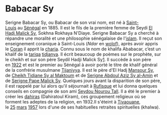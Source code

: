 # Babacar Sy

Serigne Babacar Sy, ou Babacar de son vrai nom, est né à [Saint-Louis](https://fr.wikipedia.org/wiki/Saint-Louis_(S%C3%A9n%C3%A9gal) "Saint-Louis (Sénégal)") au [Sénégal](https://fr.wikipedia.org/wiki/S%C3%A9n%C3%A9gal "Sénégal") en 1885. Il est le fils de la première femme de Seydi [El Hadj Malick Sy](https://fr.wikipedia.org/wiki/El_Hadj_Malick_Sy "El Hadj Malick Sy"), Sokhna Rokhaya N'Diaye. Serigne Babacar Sy a cherché à répandre une moralité et une philosophie sénégalaise de l'[islam](https://fr.wikipedia.org/wiki/Islam "Islam"). Il reçut son enseignement coranique à Saint-Louis (*Ndar* en [wolof](https://fr.wikipedia.org/wiki/Wolof_(langue) "Wolof (langue)")), après avoir appris le [Coran](https://fr.wikipedia.org/wiki/Coran "Coran") il apprit la [charia](https://fr.wikipedia.org/wiki/Charia "Charia"). Connu sous le nom de khalifa Ababacar, c’est un khalif de la [tariqa](https://fr.wikipedia.org/wiki/Tariqa "Tariqa") [tidjanya](https://fr.wikipedia.org/wiki/Tidjanya "Tidjanya"). Il écrit beaucoup de poèmes sur le prophète, sur le cheikh et sur son père Seydil Hadji Malick Sy[1](https://fr.wikipedia.org/wiki/Serigne_Babacar_Sy#cite_note-1). Il succède à son père en [1922](https://fr.wikipedia.org/wiki/1922 "1922") et est le premier au Sénégal à avoir porté le titre de khalif général de la confrérie musulmane [Tijaniyya](https://fr.wikipedia.org/wiki/Tijaniyya "Tijaniyya"). Il est le père d'El Hadj [Mansour Sy](https://fr.wikipedia.org/wiki/Mansour_Sy "Mansour Sy"), de [Cheikh Tidiane Sy al Maktoum](https://fr.wikipedia.org/wiki/Cheikh_Tidiane_Sy_al_Maktoum "Cheikh Tidiane Sy al Maktoum") et de [Serigne Abdoul Aziz Sy al-Amin](https://fr.wikipedia.org/w/index.php?title=Serigne_Abdoul_Aziz_Sy_al-Amin&action=edit&redlink=1 "Serigne Abdoul Aziz Sy al-Amin (page inexistante)") et de [Serigne Pape Malick Sy](https://fr.wikipedia.org/w/index.php?title=Serigne_Pape_Malick_Sy&action=edit&redlink=1 "Serigne Pape Malick Sy (page inexistante)"). Quelques jours avant la disparition de son père, il est rappelé par lui alors qu'il séjournait à [Rufisque](https://fr.wikipedia.org/wiki/Rufisque "Rufisque") et lui donna quelques conseils en compagnie de son ami [Seydou Nourou Tall](https://fr.wikipedia.org/wiki/Seydou_Nourou_Tall "Seydou Nourou Tall"). Il a été le premier à créer les [dahiras](https://fr.wikipedia.org/wiki/Daara "Daara") (Dahiratoul Kiram), ces groupement religieux où se forment les adeptes de la religion, en 1932.Il s'éteint à [Tivaouane](https://fr.wikipedia.org/wiki/Tivaouane "Tivaouane"), le [25](https://fr.wikipedia.org/wiki/25_mars "25 mars") [mars](https://fr.wikipedia.org/wiki/Mars_1957 "Mars 1957") [1957](https://fr.wikipedia.org/wiki/1957 "1957") lors d'une de ses habituelles retraites spirituelles (khalwa).
